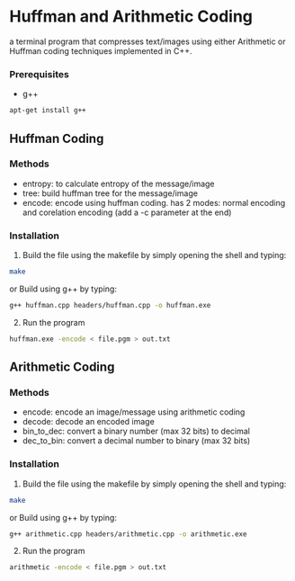 # Huffman and Arithmetic Coding
a terminal program that compresses text/images using either  Arithmetic or Huffman coding techniques implemented in C++.

### Prerequisites

* g++
```sh
apt-get install g++
```

## Huffman Coding

### Methods
  - entropy: to calculate entropy of the message/image
  - tree: build huffman tree for the message/image
  - encode: encode using huffman coding. has 2 modes: normal encoding and corelation encoding (add a -c parameter at the end)

### Installation

1. Build the file using the makefile by simply opening the shell and typing:
```sh
make
```
  or Build using g++ by typing:
```sh
g++ huffman.cpp headers/huffman.cpp -o huffman.exe
```
2. Run the program
```sh
huffman.exe -encode < file.pgm > out.txt
```


## Arithmetic Coding

### Methods
  - encode: encode an image/message using arithmetic coding
  - decode: decode an encoded image
  - bin_to_dec: convert a binary number (max 32 bits) to decimal
  - dec_to_bin: convert a decimal number to binary (max 32 bits)
   
### Installation

1. Build the file using the makefile by simply opening the shell and typing:
```sh
make
```
  or Build using g++ by typing:
```sh
g++ arithmetic.cpp headers/arithmetic.cpp -o arithmetic.exe
```
2. Run the program
```sh
arithmetic -encode < file.pgm > out.txt
```
